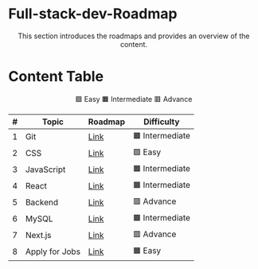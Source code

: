 # Full-stack-dev-Roadmap
<p align ="center">
This section introduces the roadmaps and provides an overview of the content.
</p>


# Content Table 

<p style="text-align: center;>

The indicators represents the difficulty level of the topic for web developement 
<br>

:green_square: Easy 
:orange_square: Intermediate 
:red_square: Advance
</p>

|  #  |      Topic       |   Roadmap   |    Difficulty |                  
|-----|------------------|-------------|---------------|
|1|Git| [Link](https://github.com/Developer-RONNIE/Full-stack-dev-Roadmap/blob/main/01.git/Git_Roadmap.md)|:orange_square: Intermediate|
|2|CSS|[Link]()|:green_square: Easy | 
|3|JavaScript|[Link]()|:orange_square: Intermediate | 
|4|React|[Link]()|:orange_square: Intermediate | 
|5|Backend|[Link]()|:red_square: Advance | 
|6|MySQL|[Link]()|:orange_square: Intermediate | 
|7|Next.js|[Link]()|:red_square: Advance | 
|8|Apply for Jobs|[Link]()|:orange_square: Easy| 


